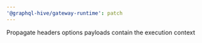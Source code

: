```yaml
---
'@graphql-hive/gateway-runtime': patch
---
```


Propagate headers options payloads contain the execution context
